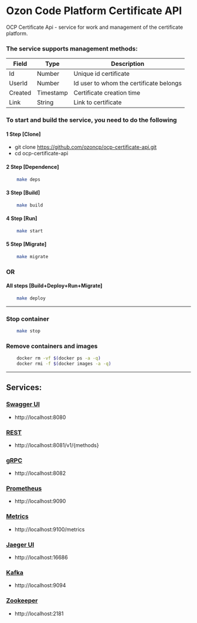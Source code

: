 # Ozon Code Platform Certificate API

OCP Certificate Api - service for work and management of the certificate platform.

### The service supports management methods:

| Field | Type | Description |
| ------ | ------ | ------ |
| Id | Number | Unique id certificate |
| UserId | Number | Id user to whom the certificate belongs |
| Created | Timestamp | Certificate creation time |
| Link | String | Link to certificate |

### To start and build the service, you need to do the following

#### 1 Step [Clone]
- git clone https://github.com/ozoncp/ocp-certificate-api.git
- cd ocp-certificate-api
#### 2 Step [Dependence]
```sh 
    make deps
```
#### 3 Step [Build]
```sh 
    make build
```
#### 4 Step [Run]
```sh 
    make start
```
#### 5 Step [Migrate]
```sh 
    make migrate
```
### OR
#### All steps [Build+Deploy+Run+Migrate]
```sh 
    make deploy
```
-----
### Stop container
```sh 
    make stop
```
### Remove containers and images
```sh 
    docker rm -vf $(docker ps -a -q)
    docker rmi -f $(docker images -a -q)
```

-----

## Services:
### [Swagger UI](http://localhost:8080)
- http://localhost:8080
### [REST](http://localhost:8081)
- http://localhost:8081/v1/{methods}
### [gRPC](http://localhost:8082)
- http://localhost:8082
### [Prometheus](http://localhost:9090)
- http://localhost:9090
### [Metrics](http://localhost:9100/metrics)
- http://localhost:9100/metrics
### [Jaeger UI](http://localhost:16686)
- http://localhost:16686
### [Kafka](http://localhost:9094)
- http://localhost:9094
### [Zookeeper](http://localhost:2181)
- http://localhost:2181